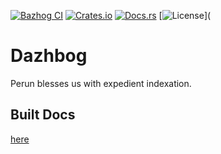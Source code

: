 [![Bazhog CI](https://github.com/maxweriz/dazhbog/actions/workflows/ci.yaml/badge.svg)](https://github.com/maxweriz/dazhbog/actions/workflows/ci.yaml)
[![Crates.io](https://img.shields.io/crates/v/dazhbog.svg)](https://crates.io/crates/dazhbog)
[![Docs.rs](https://docs.rs/dazhbog/badge.svg)](https://docs.rs/dazhbog)
[![License](https://img.shields.io/crates/l/dazhbog.svg)](

# Dazhbog

Perun blesses us with expedient indexation.

## Built Docs

[here](https://maxweriz.github.io/dazhbog/)
